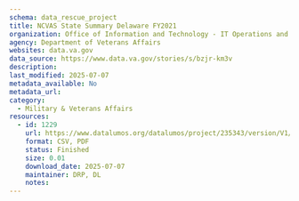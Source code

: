 ```yaml
---
schema: data_rescue_project 
title: NCVAS State Summary Delaware FY2021
organization: Office of Information and Technology - IT Operations and Services (ITOPS)
agency: Department of Veterans Affairs
websites: data.va.gov
data_source: https://www.data.va.gov/stories/s/bzjr-km3v
description: 
last_modified: 2025-07-07
metadata_available: No
metadata_url: 
category:
  - Military & Veterans Affairs 
resources:
  - id: 1229
    url: https://www.datalumos.org/datalumos/project/235343/version/V1/view
    format: CSV, PDF
    status: Finished
    size: 0.01
    download_date: 2025-07-07
    maintainer: DRP, DL
    notes: 
---
```

